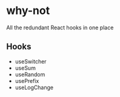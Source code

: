 # why-not
All the redundant React hooks in one place

## Hooks
* useSwitcher
* useSum
* useRandom
* usePrefix
* useLogChange

